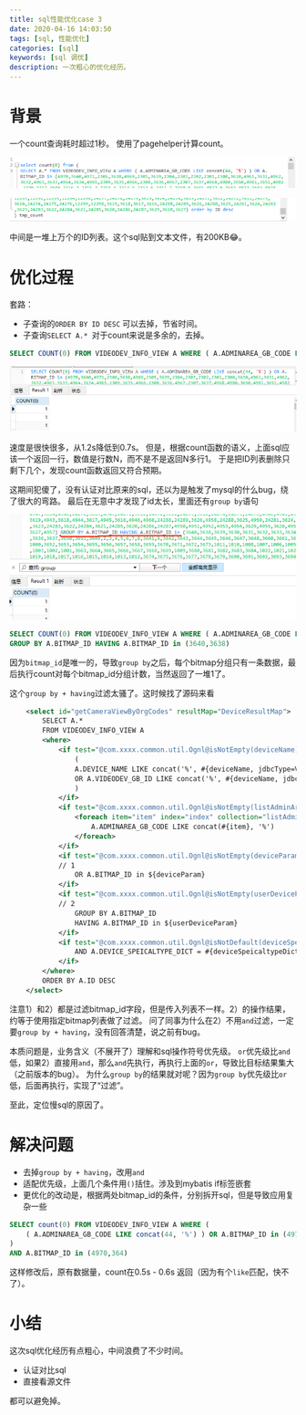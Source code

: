 ```yaml
---
title: sql性能优化case 3
date: 2020-04-16 14:03:50
tags: [sql, 性能优化]
categories: [sql]
keywords: [sql 调优]
description: 一次粗心的优化经历。
---
```



# 背景

一个count查询耗时超过1秒。
使用了pagehelper计算count。
<!-- more -->


![slow-count-1.png](slow-count-1.png)




![slow-count-2.png](slow-count-2.png)


中间是一堆上万个的ID列表。这个sql贴到文本文件，有200KB😂。

# 优化过程

套路：
- 子查询的`ORDER BY ID DESC` 可以去掉，节省时间。
- 子查询`SELECT A.* `对于count来说是多余的，去掉。

```sql
SELECT COUNT(0) FROM VIDEODEV_INFO_VIEW A WHERE ( A.ADMINAREA_GB_CODE LIKE concat(44, '%') ) OR A.BITMAP_ID in (4970,3640) // in 是一堆ID列表
```


![count-with-group-by-1.png](count-with-group-by-1.png)


速度是很快很多，从1.2s降低到0.7s。
但是，根据count函数的语义，上面sql应该一个返回一行，数值是行数N，而不是不是返回N多行1。
于是把ID列表删除只剩下几个，发现count函数返回又符合预期。

这期间犯傻了，没有认证对比原来的sql，还以为是触发了mysql的什么bug，绕了很大的弯路。
最后在无意中才发现了id太长，里面还有`group by`语句


![count-with-group-by-2.png](count-with-group-by-2.png)



```sql
SELECT COUNT(0) FROM VIDEODEV_INFO_VIEW A WHERE ( A.ADMINAREA_GB_CODE LIKE concat(44, '%') ) OR A.BITMAP_ID in (4970,3640)
GROUP BY A.BITMAP_ID HAVING A.BITMAP_ID in (3640,3638)
```
因为`bitmap_id`是唯一的，导致`group by`之后，每个bitmap分组只有一条数据，最后执行count对每个bitmap_id分组计数，当然返回了一堆1了。

这个`group by + having`过滤太骚了。这时候找了源码来看
```xml
	<select id="getCameraViewByOrgCodes" resultMap="DeviceResultMap">
		SELECT A.*
		FROM VIDEODEV_INFO_VIEW A
		<where>
			<if test="@com.xxxx.common.util.Ognl@isNotEmpty(deviceName)">
				(
				A.DEVICE_NAME LIKE concat('%', #{deviceName, jdbcType=VARCHAR}, '%')
				OR A.VIDEODEV_GB_ID LIKE concat('%', #{deviceName, jdbcType=VARCHAR}, '%')
				)
			</if>
			<if test="@com.xxxx.common.util.Ognl@isNotEmpty(listAdminAreaGbCode)">
				<foreach item="item" index="index" collection="listAdminAreaGbCode" open="AND (" separator="OR" close=")">
					A.ADMINAREA_GB_CODE LIKE concat(#{item}, '%')
				</foreach>
			</if>
			<if test="@com.xxxx.common.util.Ognl@isNotEmpty(deviceParam)">
            // 1
				OR A.BITMAP_ID in ${deviceParam}
			</if>
			<if test="@com.xxxx.common.util.Ognl@isNotEmpty(userDeviceParam)">
            // 2
				GROUP BY A.BITMAP_ID
				HAVING A.BITMAP_ID in ${userDeviceParam}
			</if>
			<if test="@com.xxxx.common.util.Ognl@isNotDefault(deviceSpeicaltypeDict)">
				AND A.DEVICE_SPEICALTYPE_DICT = #{deviceSpeicaltypeDict,jdbcType=INTEGER}
			</if>
		</where>
		ORDER BY A.ID DESC
	</select>
```
注意1）和2）都是过滤bitmap_id字段，但是传入列表不一样。2）的操作结果，约等于使用指定bitmap列表做了过滤。
问了同事为什么在2）不用`and`过滤，一定要`group by + having`，没有回答清楚，说之前有bug。

本质问题是，业务含义（不展开了）理解和sql操作符号优先级。
`or`优先级比`and`低，如果2）直接用`and`，那么`and`先执行，再执行上面的`or`，导致比目标结果集大（之前版本的bug）。
为什么`group by`的结果就对呢？因为`group by`优先级比`or`低，后面再执行，实现了“过滤”。

至此，定位慢sql的原因了。

# 解决问题

- 去掉`group by + having`，改用`and`
- 适配优先级，上面几个条件用`()`括住。涉及到mybatis if标签嵌套
- 更优化的改动是，根据两处bitmap_id的条件，分别拆开sql，但是导致应用复杂一些

```sql
SELECT count(0) FROM VIDEODEV_INFO_VIEW A WHERE (
    ( A.ADMINAREA_GB_CODE LIKE concat(44, '%') ) OR A.BITMAP_ID in (4970,364)  // 这些条件被一对括号括住，保证优先级
)
AND A.BITMAP_ID in (4970,364) 
```

这样修改后，原有数据量，count在0.5s - 0.6s 返回（因为有个`like`匹配，快不了）。

# 小结

这次sql优化经历有点粗心，中间浪费了不少时间。
- 认证对比sql
- 直接看源文件

都可以避免掉。
